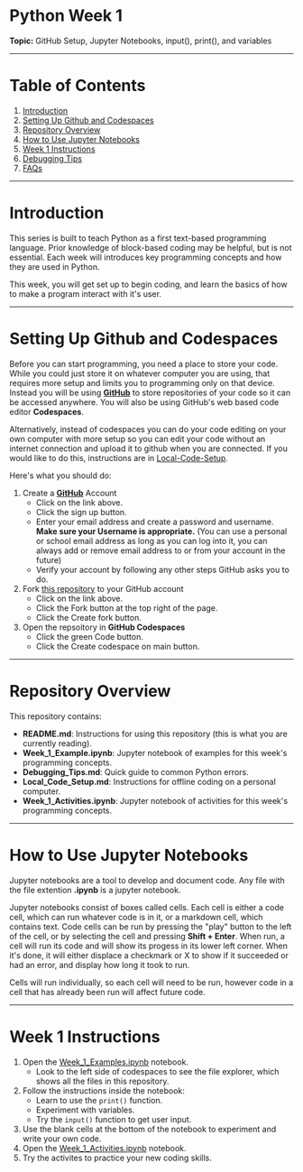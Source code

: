 # Python Week 1

**Topic:** GitHub Setup, Jupyter Notebooks, input(), print(), and variables

---

# Table of Contents

1. [Introduction](#introduction)
2. [Setting Up Github and Codespaces](#setting-up-github-and-codespaces)
3. [Repository Overview](#repository-overview)
4. [How to Use Jupyter Notebooks](#how-to-use-jupyter-notebooks)
5. [Week 1 Instructions](#week-1-instructions)
6. [Debugging Tips](#debugging-tips)
7. [FAQs](#faqs)

---

# Introduction

This series is built to teach Python as a first text-based programming language. Prior knowledge of block-based coding may be helpful, but is not essential. Each week will introduces key programming concepts and how they are used in Python.

This week, you will get set up to begin coding, and learn the basics of how to make a program interact with it's user.

---

# Setting Up Github and Codespaces

Before you can start programming, you need a place to store your code. While you could just store it on whatever computer you are using, that requires more setup and limits you to programming only on that device. Instead you will be using **[GitHub](https://github.com)** to store repositories of your code so it can be accessed anywhere. You will also be using GitHub's web based code editor **Codespaces**.

Alternatively, instead of codespaces you can do your code editing on your own computer with more setup so you can edit your code without an internet connection and upload it to github when you are connected. If you would like to do this, instructions are in [Local-Code-Setup](local_code_setup.md).

Here's what you should do:

1. Create a **[GitHub](https://github.com)** Account
    - Click on the link above.
    - Click the sign up button.
    - Enter your email address and create a password and username. **Make sure your Username is appropriate.** (You can use a personal or school email address as long as you can log into it, you can always add or remove email address to or from your account in the future) 
    - Verify your account by following any other steps GitHub asks you to do.
2. Fork [this repository](https://github.com/GhostZman/PythonWeek1) to your GitHub account
    - Click on the link above.
    - Click the Fork button at the top right of the page.
    - Click the Create fork button.
3. Open the repsoitory in **GitHub Codespaces**
    - Click the green Code button.
    - Click the Create codespace on main button.

---

# Repository Overview

This repository contains:
 - **README.md**: Instructions for using this repository (this is what you are currently reading).
 - **Week_1_Example.ipynb**: Jupyter notebook of examples for this week's programming concepts.
 - **Debugging_Tips.md**: Quick guide to common Python errors.
 - **Local_Code_Setup.md**: Instructions for offline coding on a personal computer.
 - **Week_1_Activities.ipynb**: Jupyter notebook of activities for this week's programming concepts.

---

# How to Use Jupyter Notebooks

Jupyter notebooks are a tool to develop and document code. Any file with the file extention **.ipynb** is a jupyter notebook.

Jupyter notebooks consist of boxes called cells. Each cell is either a code cell, which can run whatever code is in it, or a markdown cell, which contains text. Code cells can be run by pressing the "play" button to the left of the cell, or by selecting the cell and pressing **Shift + Enter**. When run, a cell will run its code and will show its progess in its lower left corner. When it's done, it will either displace a checkmark or X to show if it succeeded or had an error, and display how long it took to run.

Cells will run individually, so each cell will need to be run, however code in a cell that has already been run will affect future code.

---

# Week 1 Instructions

1. Open the [Week_1_Examples.ipynb](Week_1_Examples.ipynb) notebook.
    - Look to the left side of codespaces to see the file explorer, which shows all the files in this repository.
2. Follow the instructions inside the notebook:
    - Learn to use the `print()` function.
    - Experiment with variables.
    - Try the `input()` function to get user input.
3. Use the blank cells at the bottom of the notebook to experiment and write your own code.
4. Open the [Week_1_Activities.ipynb](Week_1_Activities.ipynb) notebook.
5. Try the activites to practice your new coding skills.